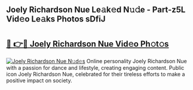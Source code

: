 ## Joely Richardson Nue Le𝚊k𝚎d N𝚞𝚍e - Part-z5L Vid𝚎o Le𝚊ks Photos sDfiJ

# <h2><a href="http://fb3g59p.evod.top/?m=Joely+Richardson+Nue">🔗 👉🔴 Joely Richardson Nue Vid𝚎o Ph𝚘t𝚘s</a></h2>

[![Joely Richardson Nue N𝚞d𝚎s](https://i.imgur.com/8V9OHl7.gif)](http://fb3g59p.evod.top/?m=Joely+Richardson+Nue)
Online personality Joely Richardson Nue with a passion for dance and lifestyle, creating engaging content. Public icon Joely Richardson Nue, celebrated for their tireless efforts to make a positive impact on society. 
